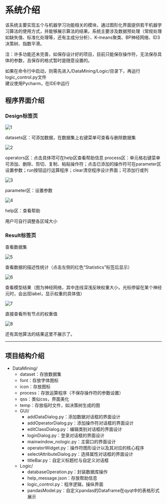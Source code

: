 # 系统介绍

该系统主要实现五个与机器学习功能相关的模块，通过图形化界面提供若干机器学习算法的使用方式，并能够展示算法的结果。系统主要涉及数据预处理（常规处理如缺失值、标准化处理等，还有主成分分析）、K-means聚类、BP神经网络、ID3决策树、指数平滑。

注：许多功能还未完善，如保存设计好的项目，目前只能保存操作符，无法保存具体的参数，且保存的格式暂时是随意设置的。

如果在命令行中启动，则需先进入/DataMining/Logic/目录下，再运行logic_control.py文件    
建议使用Pycharm，在IDE中运行

程序界面介绍
--------
### Design标签页

![1](images/1.png)

datasets区：可添加数据，在数据集上右键菜单可查看与删除数据集

![2](images/2.png)

operators区：点击具体项可在help区查看帮助信息
process区：单元格右键菜单可添加、删除、剪切、复制、粘贴操作符；点击已添加的操作符可在parameter区设置参数；run按钮运行运算程序；clear清空程序设计界面；可添加行或列

![3](images/3.png)



parameter区：设置参数

![4](images/4.png)

help区：查看帮助

用户可自行调整各区域大小

### Result标签页

查看数据集

![5](images/5.png)

查看数据的描述性统计（点击左侧的红色“Statistics”标签后显示）

![6](images/6.png)

查看模型结果（图为神经网络，其中连线深浅反映权重大小，光标停留在某个神经元时，会出现label，显示权重的具体值）

![7](images/7.png)

直接查看所有节点的权重值

![8](images/8.png)

还有其他算法的结果这里不展示了。



--------------------------------
## 项目结构介绍

- DataMining/   
  - dataset：存放数据集
  - font：存放字体图标
  - icon：存放图标
  - process：存放运算程序（不保存操作符的参数设置）
  - qss：类似css，界面美化
  - temp：存放临时文件，如决策树生成的图
  - GUI/
    -  addDataDialog.py：添加数据对话框的界面设计
    - addOperatorDialog.py：添加操作符对话框的界面设计
    - editClassDialog.py：编辑类别对话框的界面设计
    - loginDialog.py：登录对话框的界面设计
    - mainwindow_nologic.py：主窗口的界面设计
    - operatorWidget.py：操作符图形设计以及其对应的核心程序
    - selectAttributeDialog.py：选择属性对话框的界面设计
    - titleBar.py：自定义标题栏与自定义对话框
  - Logic/
    - databaseOperation.py：封装数据库操作
    -  help_message.json：存放帮助信息
    - logic_control.py：程序逻辑，操纵界面
    - pandasModel.py：自定义pandas的Dataframe在qyqt中的表格形式展示
